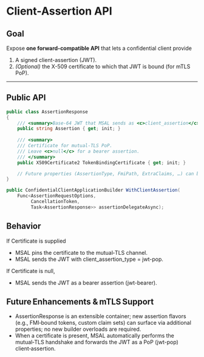 # Client-Assertion API

## Goal  
Expose **one forward-compatible API** that lets a confidential client provide  

1. A signed client-assertion (JWT).  
2. *(Optional)* the X-509 certificate to which that JWT is bound (for mTLS PoP).

---

## Public API

```csharp
public class AssertionResponse
{
    /// <summary>Base-64 JWT that MSAL sends as <c>client_assertion</c>.</summary>
    public string Assertion { get; init; } 
    
    /// <summary>
    /// Certificate for mutual-TLS PoP.  
    /// Leave <c>null</c> for a bearer assertion.
    /// </summary>
    public X509Certificate2 TokenBindingCertificate { get; init; }

    // Future properties (AssertionType, FmiPath, ExtraClaims, …) can be added
}

public ConfidentialClientApplicationBuilder WithClientAssertion(
    Func<AssertionRequestOptions,
         CancellationToken,
         Task<AssertionResponse>> assertionDelegateAsync);
```

## Behavior

If Certificate is supplied

- MSAL pins the certificate to the mutual‑TLS channel.
- MSAL sends the JWT with client_assertion_type = jwt-pop.

If Certificate is null, 
- MSAL sends the JWT as a bearer assertion (jwt-bearer).

## Future Enhancements & mTLS Support

- AssertionResponse is an extensible container; new assertion flavors (e.g., FMI‑bound tokens, custom claim sets) can surface via additional properties; no new builder overloads are required.
- When a certificate is present, MSAL automatically performs the mutual‑TLS handshake and forwards the JWT as a PoP (jwt-pop) client‑assertion.
